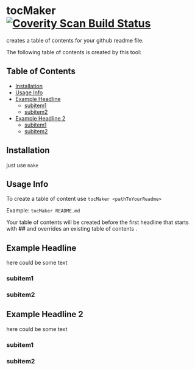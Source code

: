 # tocMaker [![Coverity Scan Build Status](https://scan.coverity.com/projects/6410/badge.svg)](https://scan.coverity.com/projects/indidev-tocmaker)
creates a table of contents for your github readme file.

The following table of contents is created by this tool:

<!-- [toc] -->
## Table of Contents

   * [Installation](#installation)
   * [Usage Info](#usage-info)
   * [Example Headline](#example-headline)
     * [subitem1](#subitem1)
     * [subitem2](#subitem2)
   * [Example Headline 2](#example-headline-2)
     * [subitem1](#subitem1-1)
     * [subitem2](#subitem2-1)

<!-- [toc] -->
## Installation
just use ```make```

## Usage Info
To create a table of content use ```tocMaker <pathToYourReadme>```

Example: ```tocMaker README.md```

Your table of contents will be created before the first headline that starts with **##** and overrides an existing table of contents .

## Example Headline
here could be some text
### subitem1
### subitem2

## Example Headline 2
here could be some text
### subitem1
### subitem2
